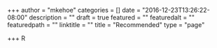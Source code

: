 +++
author = "mkehoe"
categories = []
date = "2016-12-23T13:26:22-08:00"
description = ""
draft = true
featured = ""
featuredalt = ""
featuredpath = ""
linktitle = ""
title = "Recommended"
type = "page"

+++
R